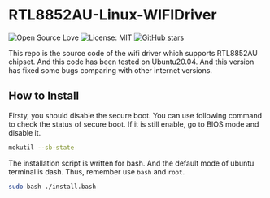 # RTL8852AU-Linux-WIFIDriver

![Open Source Love](https://badges.frapsoft.com/os/v1/open-source.svg?v=103)
![License: MIT](https://img.shields.io/badge/License-MIT-yellow.svg)
[![GitHub stars](https://img.shields.io/github/stars/chengkunli96/RTL8852AU-Linux-WIFIDriver.svg?style=social)](https://github.com/chengkunli96/RTL8852AU-Linux-WIFIDriver/stargazers)

This repo is the source code of the wifi driver which supports RTL8852AU chipset. And this code has been tested on Ubuntu20.04. And this version has fixed some bugs comparing with other internet versions.

## How to Install
Firsty, you should disable the secure boot. You can use following command to check the status of secure boot. If it is still enable, go to BIOS mode and disable it.
``` bash
mokutil --sb-state
```
The installation script is written for bash. And the default mode of ubuntu terminal is dash. Thus, remember use `bash` and `root`.
``` bash
sudo bash ./install.bash
```